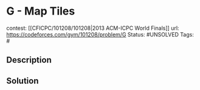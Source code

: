 # G - Map Tiles

contest: [[CFICPC/101208/101208|2013 ACM-ICPC World Finals]]
url: https://codeforces.com/gym/101208/problem/G
Status: #UNSOLVED
Tags: #

## Description

## Solution

